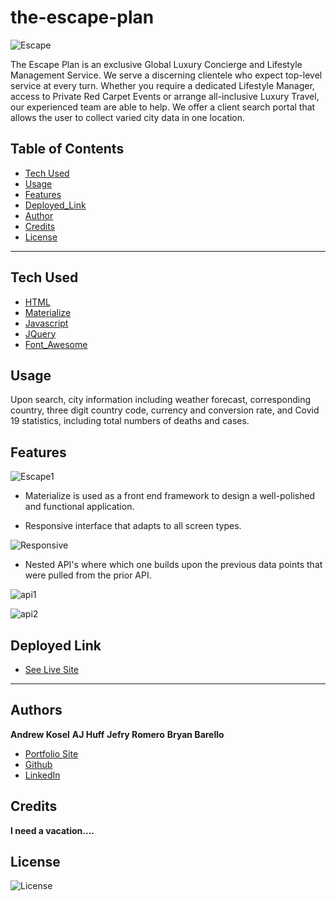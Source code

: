# the-escape-plan

![Escape](assets/Escape.JPG)

The Escape Plan is an exclusive Global Luxury Concierge and Lifestyle Management Service. We serve a discerning clientele who expect top-level service at every turn. Whether you require a dedicated Lifestyle Manager, access to Private Red Carpet Events or arrange all-inclusive Luxury Travel, our experienced team are able to help. We offer a client search portal that allows the user to collect varied city data in one location. 


## Table of Contents

* [Tech Used](#tech_used)
* [Usage](#usage)
* [Features](#features)
* [Deployed_Link](#deployed_link)
* [Author](#author)
* [Credits](#credits)
* [License](#license)

----

## Tech Used

* [HTML](https://developer.mozilla.org/en-US/docs/Web/HTML)
* [Materialize](https://materializecss.com/)
* [Javascript](https://developer.mozilla.org/en-US/docs/Web/JavaScript)
* [JQuery](https://jquery.com/)
* [Font_Awesome](https://fontawesome.com/)

## Usage
 
Upon search, city information including weather forecast, corresponding country, three digit country code, currency and conversion rate, and Covid 19 statistics, including total numbers of deaths and cases.

## Features

![Escape1](assets/Escape1.JPG)

- Materialize is used as a front end framework to design a well-polished and functional application. 

- Responsive interface that adapts to all screen types.

![Responsive](assets/Responsive.JPG)

- Nested API's where which one builds upon the previous data points that were pulled from the prior API.

![api1](assets/api1.JPG)

![api2](assets/api2.JPG)


## Deployed Link

* [See Live Site](https://ph-kandy.github.io/the-escape-plan/)

---

## Authors

**Andrew Kosel**
**AJ Huff** 
**Jefry Romero**
**Bryan Barello**

- [Portfolio Site](#)
- [Github](https://github.com/ph-kandy)
- [LinkedIn](https://www.linkedin.com/in/andrew-kosel/)

## Credits

**I need a vacation....**

## License

![License](https://img.shields.io/badge/License-MIT-brightgreen) 
